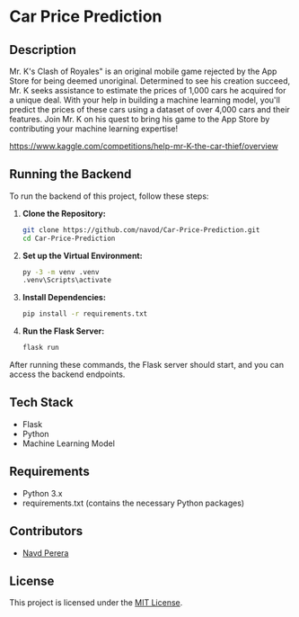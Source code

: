 # Car Price Prediction

## Description

Mr. K's Clash of Royales" is an original mobile game rejected by the App Store for being deemed unoriginal. Determined to see his creation succeed, Mr. K seeks assistance to estimate the prices of 1,000 cars he acquired for a unique deal. With your help in building a machine learning model, you'll predict the prices of these cars using a dataset of over 4,000 cars and their features. Join Mr. K on his quest to bring his game to the App Store by contributing your machine learning expertise!

https://www.kaggle.com/competitions/help-mr-K-the-car-thief/overview

## Running the Backend

To run the backend of this project, follow these steps:

1. **Clone the Repository:**

   ```bash
   git clone https://github.com/navod/Car-Price-Prediction.git
   cd Car-Price-Prediction
   ```

2. **Set up the Virtual Environment:**

   ```bash
   py -3 -m venv .venv
   .venv\Scripts\activate
   ```

3. **Install Dependencies:**

   ```bash
   pip install -r requirements.txt
   ```

4. **Run the Flask Server:**
   ```bash
   flask run
   ```

After running these commands, the Flask server should start, and you can access the backend endpoints.

## Tech Stack

- Flask
- Python
- Machine Learning Model

## Requirements

- Python 3.x
- requirements.txt (contains the necessary Python packages)

## Contributors

- [Navd Perera](https://github.com/navod)

## License

This project is licensed under the [MIT License](LICENSE).
